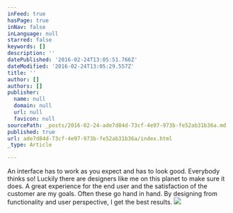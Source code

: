 ```yaml
---
inFeed: true
hasPage: true
inNav: false
inLanguage: null
starred: false
keywords: []
description: ''
datePublished: '2016-02-24T13:05:51.766Z'
dateModified: '2016-02-24T13:05:29.557Z'
title: ''
author: []
authors: []
publisher:
  name: null
  domain: null
  url: null
  favicon: null
sourcePath: _posts/2016-02-24-ade7d84d-73cf-4e97-973b-fe52ab31b36a.md
published: true
url: ade7d84d-73cf-4e97-973b-fe52ab31b36a/index.html
_type: Article

---
```

An interface has to work as you expect and has to look good. Everybody thinks so! Luckily there are designers like me on this planet to make sure it does. A great experience for the end user and the satisfaction of the customer are my goals. Often these go hand in hand. By designing from functionality and user perspective, I get the best results.
![](https://the-grid-user-content.s3-us-west-2.amazonaws.com/6ac96485-5b64-43b5-94e5-a888b5d3061e.JPG)